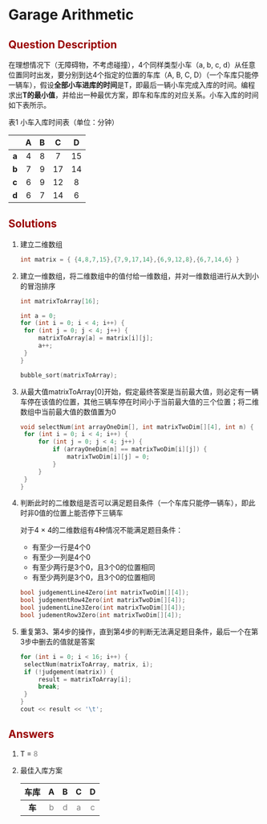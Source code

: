 # Garage Arithmetic
## <font color=#990000>Question Description</font>

在理想情况下（无障碍物，不考虑碰撞），4个同样类型小车（a, b, c, d）从任意位置同时出发，要分别到达4个指定的位置的车库（A, B, C, D）（一个车库只能停一辆车），假设**全部小车进库的时间**是T，即最后一辆小车完成入库的时间。编程求出**T的最小值**，并给出一种最优方案，即车和车库的对应关系。小车入库的时间如下表所示。

表1 小车入库时间表（单位：分钟）

|       |  A   |  B   |  C   |  D   |
| :---: | :--: | :--: | :--: | :--: |
| **a** |  4   |  8   |  7   |  15  |
| **b** |  7   |  9   |  17  |  14  |
| **c** |  6   |  9   |  12  |  8   |
| **d** |  6   |  7   |  14  |  6   |

## <font color=#990000>Solutions</font>

1. 建立二维数组

   ~~~C++
   int matrix = { {4,8,7,15},{7,9,17,14},{6,9,12,8},{6,7,14,6} }
   ~~~

2. 建立一维数组，将二维数组中的值付给一维数组，并对一维数组进行从大到小的冒泡排序

   ~~~c++
   int matrixToArray[16];
   
   int a = 0;
   for (int i = 0; i < 4; i++) {
   	for (int j = 0; j < 4; j++) {
   		matrixToArray[a] = matrix[i][j];
   		a++;
   	}
   }
   
   bubble_sort(matrixToArray);
   ~~~

3. 从最大值matrixToArray[0]​开始，假定最终答案是当前最大值，则必定有一辆车停在该值的位置，其他三辆车停在时间小于当前最大值的三个位置；将二维数组中当前最大值的数值置为0

   ~~~C++
   void selectNum(int arrayOneDim[], int matrixTwoDim[][4], int n) {
   	for (int i = 0; i < 4; i++) {
   		for (int j = 0; j < 4; j++) {
   			if (arrayOneDim[n] == matrixTwoDim[i][j]) {
   				matrixTwoDim[i][j] = 0;
   			}
   		}
   	}
   }
   ~~~

4. 判断此时的二维数组是否可以满足题目条件（一个车库只能停一辆车），即此时非0值的位置上能否停下三辆车

   对于4 × 4​的二维数组有4种情况不能满足题目条件：

   - 有至少一行是4个0
   - 有至少一列是4个0
   - 有至少两行是3个0，且3个0的位置相同
   - 有至少两列是3个0，且3个0的位置相同

   ~~~C++
   bool judgementLine4Zero(int matrixTwoDim[][4]);
   bool judgementRow4Zero(int matrixTwoDim[][4]);
   bool judementLine3Zero(int matrixTwoDim[][4]);
   bool judementRow3Zero(int matrixTwoDim[][4]);
   ~~~

5. 重复第3、第4步的操作，直到第4步的判断无法满足题目条件，最后一个在第3步中删去的值就是答案

   ~~~C++
   for (int i = 0; i < 16; i++) {
   	selectNum(matrixToArray, matrix, i);
   	if (!judgement(matrix)) {
   		result = matrixToArray[i];
   		break;
   	}
   }
   cout << result << '\t';
   ~~~


## <font color=#990000>Answers</font>

1. T = <font color=#808080>8</font>

2. 最佳入库方案

   |  车库  |              A               |              B               |              C               |              D               |
   | :----: | :--------------------------: | :--------------------------: | :--------------------------: | :--------------------------: |
   | **车** | <font color=#808080>b</font> | <font color=#808080>d</font> | <font color=#808080>a</font> | <font color=#808080>c</font> |

   